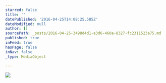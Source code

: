 ```yaml
---
starred: false
title: ''
datePublished: '2016-04-25T14:08:25.585Z'
dateModified: null
author: []
sourcePath: _posts/2016-04-25-3498d4d1-a3d6-460a-8327-fc2311523a75.md
published: true
inFeed: true
hasPage: false
inNav: false
_type: MediaObject

---
```

![](https://the-grid-user-content.s3-us-west-2.amazonaws.com/b40cb937-ffbe-4d61-83a1-5fe915b83211.jpg)